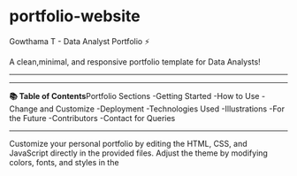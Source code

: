 # portfolio-website

Gowthama T - Data Analyst Portfolio ⚡️

A clean,minimal, and responsive portfolio template for Data Analysts!
___________________________________________________________________________________________________________________________________________________________________

___________________________________________________________________________________________________________________________________________________________________
**📚 Table of Contents**Portfolio Sections
-Getting Started
-How to Use
-Change and Customize
-Deployment
-Technologies Used
-Illustrations
-For the Future
-Contributors
-Contact for Queries
___________________________________________________________________________________________________________________________________________________________________












Customize your personal portfolio by editing the HTML, CSS, and JavaScript directly in the provided files. Adjust the theme by modifying colors, fonts, and styles in the <style> section of the HTML file. Feel free to use it as-is or personalize it to suit your needs.
If you'd like to contribute and improve this for other users, check out the Issues section.
Created something awesome with your fork of this portfolio? Feel free to open a pull request to share it!
Table of Contents

Portfolio Sections
Getting Started
How to Use
Change and Customize
Deployment
Technologies Used
Illustrations
For the Future
Contributors
Contact for Queries

Portfolio Sections
✔️ Summary and About Me✔️ Skills✔️ Education✔️ Work Experience✔️ Certifications 🏆✔️ Projects✔️ Contact Me  
To view a live example, click here.
Getting Started
These instructions will help you get a copy of the project up and running on your local machine for development and testing purposes.
You'll need a modern web browser (e.g., Chrome, Firefox) and a code editor (e.g., VS Code) installed on your computer.
Prerequisites

Git: Version 2.17.1 or higher
Code Editor: For editing HTML, CSS, and JavaScript
Web Browser: To preview and test the portfolio

How to Use
From your command line, clone and set up the portfolio:
# Clone this repository
git clone https://github.com/kas0380/Portfolio.git

# Go into the repository
cd Portfolio

# Open the project in your code editor
code .  # For VS Code, or use your preferred editor


Open the index.html file in your code editor.
Preview the portfolio by opening index.html in a web browser (e.g., right-click and select "Open with Live Server" in VS Code, or drag the file into your browser).
Modify the content, styles, and scripts as needed (see Change and Customize).

Change and Customize
Personalize every section according to your needs:

Content: Edit the index.html file to update:
Greeting section (e.g., name, tagline: "Hi, I'm Gowthama T!", "Google Certified Business Intelligence & Data Analyst")
About Me description
Experience, Skills, Education, Certifications, and Projects details
Contact information (email, phone, LinkedIn, GitHub, location)


Styling: Modify the <style> section in index.html to:
Change colors (e.g., replace #1a237e for the primary blue or #ff6e40 for the accent orange)
Adjust fonts (currently using Poppins and Roboto via Google Fonts)
Tweak animations, card styles, or section backgrounds


JavaScript: Update the <script> section in index.html to:
Modify smooth scrolling behavior
Adjust scroll-based sidebar visibility for the logo, email, and social links


Resume Upload: To include your resume:
Upload your resume as a PDF to a folder (e.g., create a resume folder in the project directory).
Rename the file to resume.pdf.
Add a link in the HTML, e.g., <a href="resume/resume.pdf" download class="bg-1a237e text-white px-4 py-2 rounded-full font-semibold text-sm hover:bg-ff6e40 transition-colors">Download Resume</a> in the home or contact section.



Using Emojis
Add emojis directly in the HTML for compatibility across browsers. For example:

Use 📊 for Tableau, 🐍 for Python, etc., as seen in the Skills section.

Customize Animations
Modify the @keyframes in the <style> section to adjust animations like fadeInUp, slideInLeft, slideInRight, bounceIn, underlineGrow, particleMove, and gradientShift for a unique look.
Deployment
When you're ready to host your website online, follow these steps:
Deploying to GitHub Pages

Update index.html Metadata:
Modify the <title> and <meta> tags in index.html for SEO (e.g., <title>Gowthama T - Data Analyst Portfolio</title>).


Push to GitHub:# Add all changes
git add .

# Commit your changes
git commit -m "Initial portfolio setup"

# Push to your repository
git push origin main


Enable GitHub Pages:
Go to your repository on GitHub.
Navigate to Settings > Pages.
Set the source to the main branch and the / (root) folder.
Save, and your site will be live at https://<your-username>.github.io/Portfolio.


Optional: Custom Domain:
Add a CNAME file in the root directory (e.g., yourdomain.com).
Configure your domain provider to point to GitHub Pages (see GitHub Pages documentation).



Deploying to Netlify

Link Your Repository:
Push your project to a GitHub repository.
Sign up/log in to Netlify.
Click "New site from Git" and connect your GitHub repository.


Configure Build:
Set the build command to empty (no build needed for static HTML).
Set the publish directory to . (root).


Deploy:
Click "Deploy site" to host your portfolio.
Netlify provides a unique URL (e.g., https://your-portfolio.netlify.app).
Optionally, configure a custom domain in Netlify settings.



For more details, read Hosting on Netlify.
Technologies Used

HTML
CSS (via Tailwind CSS)
JavaScript
Google Fonts (Poppins, Roboto)

Illustrations

SVGs: Custom inline SVGs used for icons (e.g., email, LinkedIn, GitHub, project icons).
Particle Background: SVG-based particle animation in the home section for visual appeal.

For the Future
If you can help with these, please don’t hesitate to open a pull request:

Integrate a dynamic contact form with email submission
Add a blog section linked to a platform like Medium
Incorporate data visualization charts (e.g., for project metrics)
Enhance accessibility (e.g., ARIA labels, keyboard navigation)

Contributors

Gowthama T - Creator and Designer

Contact for Queries
If you have any questions or need assistance with setup, customization, or deployment, feel free to reach out:  

Email: gowthamat634@gmail.com  
LinkedIn: Gowthama T  
GitHub: Gowthama-T
I’m happy to help with any issues or suggestions for improving this portfolio!

